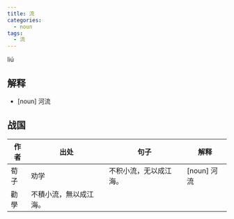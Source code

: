 ```yaml
---
title: 流
categories:
  - noun
tags:
  - 流
---
```

liú
<!-- more -->

## 解释
* [noun] 河流

## 战国
作者|出处|句子|解释
---|---|---|---
荀子|劝学|不积小流，无以成江海。|[noun] 河流
  |勸學|不積小流，無以成江海。|
